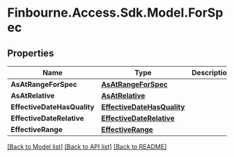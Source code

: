
# Finbourne.Access.Sdk.Model.ForSpec

## Properties

Name | Type | Description | Notes
------------ | ------------- | ------------- | -------------
**AsAtRangeForSpec** | [**AsAtRangeForSpec**](AsAtRangeForSpec.md) |  | [optional] 
**AsAtRelative** | [**AsAtRelative**](AsAtRelative.md) |  | [optional] 
**EffectiveDateHasQuality** | [**EffectiveDateHasQuality**](EffectiveDateHasQuality.md) |  | [optional] 
**EffectiveDateRelative** | [**EffectiveDateRelative**](EffectiveDateRelative.md) |  | [optional] 
**EffectiveRange** | [**EffectiveRange**](EffectiveRange.md) |  | [optional] 

[[Back to Model list]](../README.md#documentation-for-models)
[[Back to API list]](../README.md#documentation-for-api-endpoints)
[[Back to README]](../README.md)

